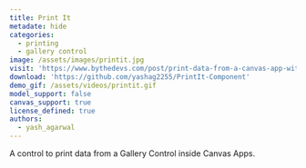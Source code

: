 ```yaml
---
title: Print It
metadate: hide
categories:
  - printing
  - gallery control
image: /assets/images/printit.jpg
visit: 'https://www.bythedevs.com/post/print-data-from-a-canvas-app-without-using-msflow'
download: 'https://github.com/yashag2255/PrintIt-Component'
demo_gif: /assets/videos/printit.gif
model_support: false
canvas_support: true
license_defined: true
authors:
  - yash_agarwal
---
```


A control to print data from a Gallery Control inside Canvas Apps.
